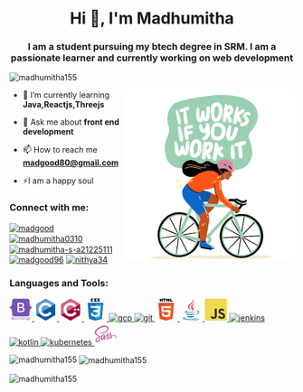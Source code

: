 <h1 align="center">Hi 👋, I'm Madhumitha</h1>
<h3 align="center">I am a student pursuing my btech degree in SRM. I am a passionate learner and currently working on web development</h3>

<p align="left"> <img src="https://komarev.com/ghpvc/?username=madhumitha155&label=Profile%20views&color=0e75b6&style=flat" alt="madhumitha155" /> </p>
<img  align="right" src=https://github.com/Madhumitha155/Madhumitha155/blob/main/it-works-if-you-work-it-mental-health-action-day.gif height="300" width="300"></img>

- 🌱 I’m currently learning **Java,Reactjs,Threejs**

- 💬 Ask me about **front end development**

- 📫 How to reach me **madgood80@gmail.com**

- ⚡I am a happy soul

<h3 align="left">Connect with me:</h3>
<p align="left">
<a href="https://codepen.io/madgood" target="blank"><img align="center" src="https://raw.githubusercontent.com/rahuldkjain/github-profile-readme-generator/master/src/images/icons/Social/codepen.svg" alt="madgood" height="30" width="40" /></a>
<a href="https://twitter.com/madhumitha0310" target="blank"><img align="center" src="https://raw.githubusercontent.com/rahuldkjain/github-profile-readme-generator/master/src/images/icons/Social/twitter.svg" alt="madhumitha0310" height="30" width="40" /></a>
<a href="https://linkedin.com/in/madhumitha-s-a21225111" target="blank"><img align="center" src="https://raw.githubusercontent.com/rahuldkjain/github-profile-readme-generator/master/src/images/icons/Social/linked-in-alt.svg" alt="madhumitha-s-a21225111" height="30" width="40" /></a>
<a href="https://instagram.com/madgood96" target="blank"><img align="center" src="https://raw.githubusercontent.com/rahuldkjain/github-profile-readme-generator/master/src/images/icons/Social/instagram.svg" alt="madgood96" height="30" width="40" /></a>
<a href="https://www.codechef.com/users/nithya34" target="blank"><img align="center" src="https://cdn.jsdelivr.net/npm/simple-icons@3.1.0/icons/codechef.svg" alt="nithya34" height="30" width="40" /></a>
</p>

<h3 align="left">Languages and Tools:</h3>
<p align="left"> <a href="https://getbootstrap.com" target="_blank" rel="noreferrer"> <img src="https://raw.githubusercontent.com/devicons/devicon/master/icons/bootstrap/bootstrap-plain-wordmark.svg" alt="bootstrap" width="40" height="40"/> </a> <a href="https://www.cprogramming.com/" target="_blank" rel="noreferrer"> <img src="https://raw.githubusercontent.com/devicons/devicon/master/icons/c/c-original.svg" alt="c" width="40" height="40"/> </a> <a href="https://www.w3schools.com/cpp/" target="_blank" rel="noreferrer"> <img src="https://raw.githubusercontent.com/devicons/devicon/master/icons/cplusplus/cplusplus-original.svg" alt="cplusplus" width="40" height="40"/> </a> <a href="https://www.w3schools.com/css/" target="_blank" rel="noreferrer"> <img src="https://raw.githubusercontent.com/devicons/devicon/master/icons/css3/css3-original-wordmark.svg" alt="css3" width="40" height="40"/> </a> <a href="https://cloud.google.com" target="_blank" rel="noreferrer"> <img src="https://www.vectorlogo.zone/logos/google_cloud/google_cloud-icon.svg" alt="gcp" width="40" height="40"/> </a> <a href="https://git-scm.com/" target="_blank" rel="noreferrer"> <img src="https://www.vectorlogo.zone/logos/git-scm/git-scm-icon.svg" alt="git" width="40" height="40"/> </a> <a href="https://www.w3.org/html/" target="_blank" rel="noreferrer"> <img src="https://raw.githubusercontent.com/devicons/devicon/master/icons/html5/html5-original-wordmark.svg" alt="html5" width="40" height="40"/> </a> <a href="https://www.java.com" target="_blank" rel="noreferrer"> <img src="https://raw.githubusercontent.com/devicons/devicon/master/icons/java/java-original.svg" alt="java" width="40" height="40"/> </a> <a href="https://developer.mozilla.org/en-US/docs/Web/JavaScript" target="_blank" rel="noreferrer"> <img src="https://raw.githubusercontent.com/devicons/devicon/master/icons/javascript/javascript-original.svg" alt="javascript" width="40" height="40"/> </a> <a href="https://www.jenkins.io" target="_blank" rel="noreferrer"> <img src="https://www.vectorlogo.zone/logos/jenkins/jenkins-icon.svg" alt="jenkins" width="40" height="40"/> </a> <a href="https://kotlinlang.org" target="_blank" rel="noreferrer"> <img src="https://www.vectorlogo.zone/logos/kotlinlang/kotlinlang-icon.svg" alt="kotlin" width="40" height="40"/> </a> <a href="https://kubernetes.io" target="_blank" rel="noreferrer"> <img src="https://www.vectorlogo.zone/logos/kubernetes/kubernetes-icon.svg" alt="kubernetes" width="40" height="40"/> </a> <a href="https://sass-lang.com" target="_blank" rel="noreferrer"> <img src="https://raw.githubusercontent.com/devicons/devicon/master/icons/sass/sass-original.svg" alt="sass" width="40" height="40"/> </a> </p>

<p><img align="left" src="https://github-readme-stats.vercel.app/api/top-langs?username=madhumitha155&show_icons=true&locale=en&layout=compact" alt="madhumitha155" /></p>

<p>&nbsp;<img align="center" src="https://github-readme-stats.vercel.app/api?username=madhumitha155&show_icons=true&locale=en" alt="madhumitha155" /></p>

<p><img align="center" src="https://github-readme-streak-stats.herokuapp.com/?user=madhumitha155&" alt="madhumitha155" /></p>
